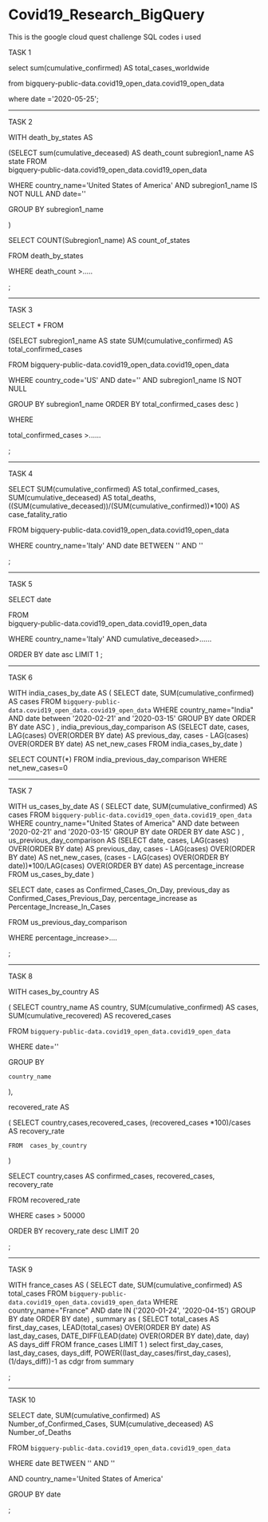 # Covid19_Research_BigQuery

This is the google cloud quest challenge SQL codes  i used

TASK 1

select 
      sum(cumulative_confirmed) AS total_cases_worldwide


from  bigquery-public-data.covid19_open_data.covid19_open_data

where date ='2020-05-25';




--------------------------------------------------------------------

TASK 2

WITH death_by_states AS

(SELECT
      sum(cumulative_deceased) AS death_count
	  subregion1_name AS state
FROM  
bigquery-public-data.covid19_open_data.covid19_open_data

WHERE  country_name='United States of America'
AND    subregion1_name IS NOT NULL
AND    date=''

GROUP BY subregion1_name

)
	  



SELECT
      COUNT(Subregion1_name) AS count_of_states
	  
FROM    death_by_states


WHERE death_count >.....


;

-------------------------------------------------

TASK 3

SELECT * FROM

(SELECT subregion1_name AS state
       SUM(cumulative_confirmed) AS total_confirmed_cases
	   
FROM
bigquery-public-data.covid19_open_data.covid19_open_data


WHERE country_code='US'
AND   date=''
AND   subregion1_name IS NOT NULL

GROUP BY subregion1_name
ORDER BY total_confirmed_cases desc
)

WHERE  

total_confirmed_cases >......

;

------------------------------------------------

TASK 4

SELECT
      SUM(cumulative_confirmed) AS total_confirmed_cases,
	  SUM(cumulative_deceased) AS total_deaths,
	  ((SUM(cumulative_deceased))/(SUM(cumulative_confirmed))*100) AS case_fatality_ratio
	  
FROM
bigquery-public-data.covid19_open_data.covid19_open_data


WHERE country_name='Italy'
AND   date BETWEEN '' AND ''

;

-------------------------------------------------

TASK 5

SELECT date

	   
FROM  
bigquery-public-data.covid19_open_data.covid19_open_data

WHERE  country_name='Italy'
AND cumulative_deceased>......

ORDER BY date asc
LIMIT 1
;





-----------------------------------------------

TASK 6


WITH india_cases_by_date AS (
  SELECT
    date,
    SUM(cumulative_confirmed) AS cases
  FROM
    `bigquery-public-data.covid19_open_data.covid19_open_data`
  WHERE
    country_name="India"
    AND date between '2020-02-21' and '2020-03-15'
  GROUP BY
    date
  ORDER BY
    date ASC
 )
, india_previous_day_comparison AS
(SELECT
  date,
  cases,
  LAG(cases) OVER(ORDER BY date) AS previous_day,
  cases - LAG(cases) OVER(ORDER BY date) AS net_new_cases
FROM india_cases_by_date
)

SELECT COUNT(*)
FROM 
india_previous_day_comparison
WHERE net_new_cases=0



----------------------------------------------

TASK 7


WITH us_cases_by_date AS (
  SELECT
    date,
    SUM(cumulative_confirmed) AS cases
  FROM
    `bigquery-public-data.covid19_open_data.covid19_open_data`
  WHERE
    country_name="United States of America"
    AND date between '2020-02-21' and '2020-03-15'
  GROUP BY
    date
  ORDER BY
    date ASC
 )
, us_previous_day_comparison AS
(SELECT
  date,
  cases,
  LAG(cases) OVER(ORDER BY date) AS previous_day,
  cases - LAG(cases) OVER(ORDER BY date) AS net_new_cases,
  (cases - LAG(cases) OVER(ORDER BY date))*100/LAG(cases) OVER(ORDER BY date) AS percentage_increase
FROM us_cases_by_date
)

SELECT date,
       cases as Confirmed_Cases_On_Day,
	   previous_day as Confirmed_Cases_Previous_Day,
	   percentage_increase as Percentage_Increase_In_Cases
	   
FROM   us_previous_day_comparison

WHERE  percentage_increase>....

;








-----------------------------------------------

TASK 8

WITH cases_by_country AS

(
SELECT 
      country_name AS country,
	  SUM(cumulative_confirmed) AS cases,
	  SUM(cumulative_recovered) AS recovered_cases
	  
FROM 
`bigquery-public-data.covid19_open_data.covid19_open_data`

WHERE 
     date=''
	 
GROUP BY 

    country_name
	
),

recovered_rate AS

(
   SELECT 
         country,cases,recovered_cases,
		 (recovered_cases *100)/cases  AS recovery_rate
		 
	FROM  cases_by_country

)


SELECT
      country,cases AS confirmed_cases,
	  recovered_cases,
	  recovery_rate
	  
FROM  recovered_rate

WHERE cases > 50000

ORDER BY recovery_rate desc
LIMIT 20

;



----------------------------------------------

TASK 9




WITH
  france_cases AS (
  SELECT
    date,
    SUM(cumulative_confirmed) AS total_cases
  FROM
    `bigquery-public-data.covid19_open_data.covid19_open_data`
  WHERE
    country_name="France"
    AND date IN ('2020-01-24',
      '2020-04-15')
  GROUP BY
    date
  ORDER BY
    date)
, summary as (
SELECT
  total_cases AS first_day_cases,
  LEAD(total_cases) OVER(ORDER BY date) AS last_day_cases,
  DATE_DIFF(LEAD(date) OVER(ORDER BY date),date, day) AS days_diff
FROM
  france_cases
LIMIT 1
)
select first_day_cases, last_day_cases, days_diff, POWER((last_day_cases/first_day_cases),(1/days_diff))-1 as cdgr
from summary

;


-----------------------------------------------------

TASK 10

SELECT date,
       SUM(cumulative_confirmed) AS Number_of_Confirmed_Cases,
	   SUM(cumulative_deceased) AS Number_of_Deaths
	   
FROM 
`bigquery-public-data.covid19_open_data.covid19_open_data`

WHERE 
     date BETWEEN '' AND ''

AND  country_name='United States of America'

GROUP BY date

;







	  
